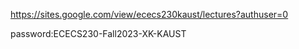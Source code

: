 https://sites.google.com/view/ececs230kaust/lectures?authuser=0

password:ECECS230-Fall2023-XK-KAUST
